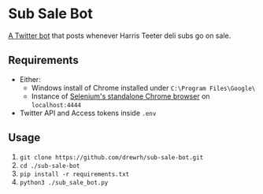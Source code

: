 # Sub Sale Bot

[A Twitter bot](https://twitter.com/SubSaleBot) that posts whenever Harris Teeter deli subs go on sale.

## Requirements

- Either:
  - Windows install of Chrome installed under `C:\Program Files\Google\`
  - Instance of [Selenium's standalone Chrome browser](https://github.com/SeleniumHQ/docker-selenium) on `localhost:4444`
- Twitter API and Access tokens inside `.env`

## Usage

1. `git clone https://github.com/drewrh/sub-sale-bot.git`
2. `cd ./sub-sale-bot`
3. `pip install -r requirements.txt`
4. `python3 ./sub_sale_bot.py`

